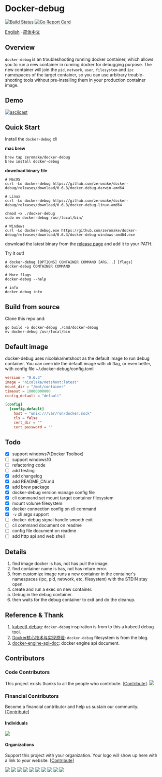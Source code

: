 # Docker-debug

[![Build Status](https://travis-ci.com/zeromake/docker-debug.svg?branch=master)](https://travis-ci.com/zeromake/docker-debug)
[![Go Report Card](https://goreportcard.com/badge/zeromake/docker-debug)](https://goreportcard.com/report/zeromake/docker-debug)

[English](README.md) ∙ [简体中文](README-zh-Hans.md)

## Overview

`docker-debug` is an troubleshooting running docker container,
which allows you to run a new container in running docker for debugging purpose.
The new container will join the `pid`, `network`, `user`, `filesystem` and `ipc` namespaces of the target container, 
so you can use arbitrary trouble-shooting tools without pre-installing them in your production container image.

## Demo
[![asciicast](https://asciinema.org/a/235025.svg)](https://asciinema.org/a/235025)
## Quick Start

Install the `docker-debug` cli

**mac brew**
```shell
brew tap zeromake/docker-debug
brew install docker-debug
```

**download binary file**
``` shell
# MacOS
curl -Lo docker-debug https://github.com/zeromake/docker-debug/releases/download/0.6.3/docker-debug-darwin-amd64

# Linux
curl -Lo docker-debug https://github.com/zeromake/docker-debug/releases/download/0.6.3/docker-debug-linux-amd64

chmod +x ./docker-debug
sudo mv docker-debug /usr/local/bin/

# Windows
curl -Lo docker-debug.exe https://github.com/zeromake/docker-debug/releases/download/0.6.3/docker-debug-windows-amd64.exe
```

download the latest binary from the [release page](https://github.com/zeromake/docker-debug/releases/lastest) and add it to your PATH.

Try it out!
``` shell
# docker-debug [OPTIONS] CONTAINER COMMAND [ARG...] [flags]
docker-debug CONTAINER COMMAND

# More flags
docker-debug --help

# info
docker-debug info
```

## Build from source
Clone this repo and:
``` shell
go build -o docker-debug ./cmd/docker-debug
mv docker-debug /usr/local/bin
```

## Default image
docker-debug uses nicolaka/netshoot as the default image to run debug container.
You can override the default image with cli flag, or even better, with config file ~/.docker-debug/config.toml
``` toml
version = "0.6.3"
image = "nicolaka/netshoot:latest"
mount_dir = "/mnt/container"
timeout = 10000000000
config_default = "default"

[config]
  [config.default]
    host = "unix:///var/run/docker.sock"
    tls = false
    cert_dir = ""
    cert_password = ""
```

## Todo
- [x] support windows7(Docker Toolbox)
- [ ] support windows10
- [ ] refactoring code
- [ ] add testing
- [x] add changelog
- [x] add README_CN.md
- [x] add brew package
- [x] docker-debug version manage config file
- [x] cli command set mount target container filesystem
- [x] mount volume filesystem
- [x] docker connection config on cli command
- [x] `-v` cli args support
- [ ] docker-debug signal handle smooth exit
- [ ] cli command document on readme
- [ ] config file document on readme
- [ ] add http api and web shell

## Details
1. find image docker is has, not has pull the image.
2. find container name is has, not has return error.
3. from customize image runs a new container in the container's namespaces (ipc, pid, network, etc, filesystem) with the STDIN stay open.
4. create and run a exec on new container.
5. Debug in the debug container.
6. then waits for the debug container to exit and do the cleanup.

## Reference & Thank
1. [kubectl-debug](https://github.com/aylei/kubectl-debug): `docker-debug` inspiration is from to this a kubectl debug tool.
2. [Docker核心技术与实现原理](https://draveness.me/docker): `docker-debug` filesystem is from the blog.
3. [docker-engine-api-doc](https://docs.docker.com/engine/api/latest): docker engine api document.

## Contributors

### Code Contributors

This project exists thanks to all the people who contribute. [[Contribute](CONTRIBUTING.md)].
<a href="https://github.com/zeromake/docker-debug/graphs/contributors"><img src="https://opencollective.com/docker-debug/contributors.svg?width=890&button=false" /></a>

### Financial Contributors

Become a financial contributor and help us sustain our community. [[Contribute](https://opencollective.com/docker-debug/contribute)]

#### Individuals

<a href="https://opencollective.com/docker-debug"><img src="https://opencollective.com/docker-debug/individuals.svg?width=890"></a>

#### Organizations

Support this project with your organization. Your logo will show up here with a link to your website. [[Contribute](https://opencollective.com/docker-debug/contribute)]

<a href="https://opencollective.com/docker-debug/organization/0/website"><img src="https://opencollective.com/docker-debug/organization/0/avatar.svg"></a>
<a href="https://opencollective.com/docker-debug/organization/1/website"><img src="https://opencollective.com/docker-debug/organization/1/avatar.svg"></a>
<a href="https://opencollective.com/docker-debug/organization/2/website"><img src="https://opencollective.com/docker-debug/organization/2/avatar.svg"></a>
<a href="https://opencollective.com/docker-debug/organization/3/website"><img src="https://opencollective.com/docker-debug/organization/3/avatar.svg"></a>
<a href="https://opencollective.com/docker-debug/organization/4/website"><img src="https://opencollective.com/docker-debug/organization/4/avatar.svg"></a>
<a href="https://opencollective.com/docker-debug/organization/5/website"><img src="https://opencollective.com/docker-debug/organization/5/avatar.svg"></a>
<a href="https://opencollective.com/docker-debug/organization/6/website"><img src="https://opencollective.com/docker-debug/organization/6/avatar.svg"></a>
<a href="https://opencollective.com/docker-debug/organization/7/website"><img src="https://opencollective.com/docker-debug/organization/7/avatar.svg"></a>
<a href="https://opencollective.com/docker-debug/organization/8/website"><img src="https://opencollective.com/docker-debug/organization/8/avatar.svg"></a>
<a href="https://opencollective.com/docker-debug/organization/9/website"><img src="https://opencollective.com/docker-debug/organization/9/avatar.svg"></a>
